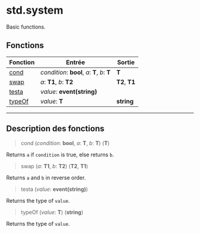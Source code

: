 # std.system

Basic functions.
## Fonctions
|Fonction|Entrée|Sortie|
|-|-|-|
|[cond](#func_0)|*condition*: **bool**, *a*: **T**, *b*: **T**|**T**|
|[swap](#func_1)|*a*: **T1**, *b*: **T2**|**T2**, **T1**|
|[testa](#func_2)|*value*: **event(string)**||
|[typeOf](#func_3)|*value*: **T**|**string**|


***
## Description des fonctions

<a id="func_0"></a>
> cond (*condition*: **bool**, *a*: **T**, *b*: **T**) (**T**)

Returns `a` if `condition` is true, else returns `b`.

<a id="func_1"></a>
> swap (*a*: **T1**, *b*: **T2**) (**T2**, **T1**)

Returns `a` and `b` in reverse order.

<a id="func_2"></a>
> testa (*value*: **event(string)**)

Returns the type of `value`.

<a id="func_3"></a>
> typeOf (*value*: **T**) (**string**)

Returns the type of `value`.


